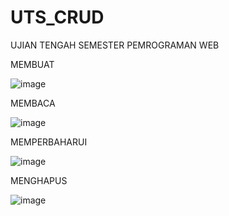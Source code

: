 # UTS_CRUD

UJIAN TENGAH SEMESTER PEMROGRAMAN WEB

MEMBUAT

![image](https://user-images.githubusercontent.com/100123930/158227906-304edd1d-a365-4c8b-8a3b-6ef447e9f5b4.png)

MEMBACA

![image](https://user-images.githubusercontent.com/100123930/158228210-b91f8cf9-5c7f-473a-b3b5-6f60a4c4f494.png)

MEMPERBAHARUI

![image](https://user-images.githubusercontent.com/100123930/158228695-f5f31d74-5f0c-4f39-afce-b18b6a91eef6.png)

MENGHAPUS

![image](https://user-images.githubusercontent.com/100123930/158228866-0a4830c8-97ce-4474-8c2a-098726c80092.png)
